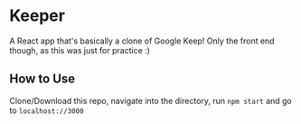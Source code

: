 # Keeper

A React app that's basically a clone of Google Keep! Only the front end though, as this was just for practice :)

## How to Use

Clone/Download this repo, navigate into the directory, run `npm start` and go to `localhost://3000`
